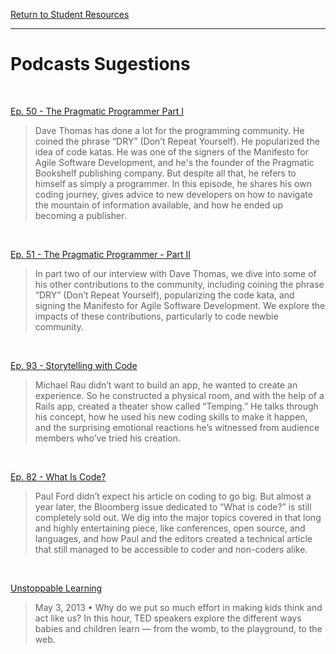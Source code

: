 [Return to Student Resources](/README.md)

<hr>

# Podcasts Sugestions

<br>


[Ep. 50 - The Pragmatic Programmer Part I](https://www.codenewbie.org/podcast/the-pragmatic-programmer-i)
>Dave Thomas has done a lot for the programming community. He coined the phrase “DRY” (Don’t Repeat Yourself). He popularized the idea of code katas. He was one of the signers of the Manifesto for Agile Software Development, and he's the founder of the Pragmatic Bookshelf publishing company. But despite all that, he refers to himself as simply a programmer. In this episode, he shares his own coding journey, gives advice to new developers on how to navigate the mountain of information available, and how he ended up becoming a publisher.

<br>

[Ep. 51 - The Pragmatic Programmer - Part II](https://www.codenewbie.org/podcast/the-pragmatic-programmer-part-ii)
>In part two of our interview with Dave Thomas, we dive into some of his other contributions to the community, including coining the phrase “DRY” (Don’t Repeat Yourself), popularizing the code kata, and signing the Manifesto for Agile Software Development. We explore the impacts of these contributions, particularly to code newbie community.

<br>

[Ep. 93 - Storytelling with Code](https://www.codenewbie.org/podcast/storytelling-with-code)
>Michael Rau didn’t want to build an app, he wanted to create an experience. So he constructed a physical room, and with the help of a Rails app, created a theater show called “Temping.” He talks through his concept, how he used his new coding skills to make it happen, and the surprising emotional reactions he’s witnessed from audience members who’ve tried his creation.

<br>

[Ep. 82 - What Is Code?](https://www.codenewbie.org/podcast/what-is-code)
>Paul Ford didn’t expect his article on coding to go big. But almost a year later, the Bloomberg issue dedicated to “What is code?” is still completely sold out. We dig into the major topics covered in that long and highly entertaining piece, like conferences, open source, and languages, and how Paul and the editors created a technical article that still managed to be accessible to coder and non-coders alike.

<br>

[Unstoppable Learning](https://www.npr.org/2013/04/25/179010396/unstoppable-learning?showDate=2013-05-03)
>May 3, 2013 • Why do we put so much effort in making kids think and act like us? In this hour, TED speakers explore the different ways babies and children learn — from the womb, to the playground, to the web.

